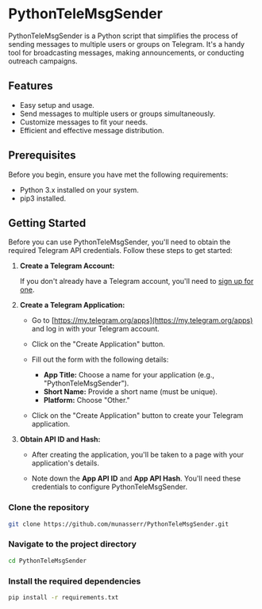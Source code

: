 # PythonTeleMsgSender

PythonTeleMsgSender is a Python script that simplifies the process of sending messages to multiple users or groups on Telegram. It's a handy tool for broadcasting messages, making announcements, or conducting outreach campaigns.

## Features

- Easy setup and usage.
- Send messages to multiple users or groups simultaneously.
- Customize messages to fit your needs.
- Efficient and effective message distribution.

## Prerequisites

Before you begin, ensure you have met the following requirements:

- Python 3.x installed on your system.
- pip3 installed.

## Getting Started

Before you can use PythonTeleMsgSender, you'll need to obtain the required Telegram API credentials. Follow these steps to get started:

1. **Create a Telegram Account:**

   If you don't already have a Telegram account, you'll need to [sign up for one](https://telegram.org/).

2. **Create a Telegram Application:**

   - Go to [https://my.telegram.org/apps](https://my.telegram.org/apps) and log in with your Telegram account.

   - Click on the "Create Application" button.

   - Fill out the form with the following details:
     - **App Title:** Choose a name for your application (e.g., "PythonTeleMsgSender").
     - **Short Name:** Provide a short name (must be unique).
     - **Platform:** Choose "Other."

   - Click on the "Create Application" button to create your Telegram application.

3. **Obtain API ID and Hash:**

   - After creating the application, you'll be taken to a page with your application's details.

   - Note down the **App API ID** and **App API Hash**. You'll need these credentials to configure PythonTeleMsgSender.


### Clone the repository

```sh
git clone https://github.com/munasserr/PythonTeleMsgSender.git
```

### Navigate to the project directory
```sh
cd PythonTeleMsgSender
```
### Install the required dependencies
```sh
pip install -r requirements.txt
```


